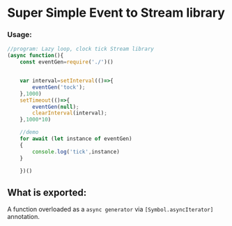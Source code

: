 # Super Simple Event to Stream library

### Usage:
```javascript
//program: Lazy loop, clock tick Stream library
(async function(){
    const eventGen=require('./')()


    var interval=setInterval(()=>{
        eventGen('tock');
    },1000)
    setTimeout(()=>{
        eventGen(null);
        clearInterval(interval);
    },1000*10)

    //demo
    for await (let instance of eventGen)
    {
        console.log('tick',instance)
    }

    })()

```

## What is exported:

A function overloaded as a `async generator` via `[Symbol.asyncIterator]` annotation.
